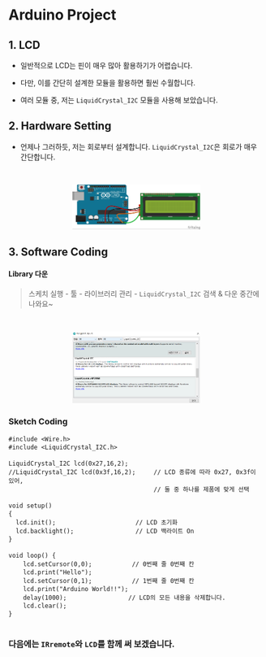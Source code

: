 # Arduino Project
##  1. LCD
- 일반적으로 LCD는 핀이 매우 많아 활용하기가 어렵습니다. 
- 다만, 이를 간단히 설계한 모듈을 활용하면 훨씬 수월합니다. 

- 여러 모듈 중, 저는 `LiquidCrystal_I2C` 모듈을 사용해 보았습니다. 

## 2. Hardware Setting
- 언제나 그러하듯, 저는 회로부터 설계합니다. `LiquidCrystal_I2C`은 회로가 매우 간단합니다. 
<br>
<p align="center">
	<img src="./img/LCD_bb.jpg" width="50%" height="50%"/>
</p>


## 3. Software Coding
#### Library 다운
> 스케치 실행 - 툴 - 라이브러리 관리 - `LiquidCrystal_I2C` 검색 & 다운
> 중간에 나와요~
<br>
<p align="center">
	<img src="./img/library.PNG" width="50%" height="50%"/>
</p>


### Sketch Coding
```
#include <Wire.h> 
#include <LiquidCrystal_I2C.h>

LiquidCrystal_I2C lcd(0x27,16,2);
//LiquidCrystal_I2C lcd(0x3f,16,2);     // LCD 종류에 따라 0x27, 0x3f이 있어, 
                                        // 둘 중 하나를 제품에 맞게 선택

void setup()
{
  lcd.init();                      // LCD 초기화
  lcd.backlight();                 // LCD 백라이트 On
}
  
void loop() { 
    lcd.setCursor(0,0);           // 0번째 줄 0번째 칸
    lcd.print("Hello");       
    lcd.setCursor(0,1);           // 1번째 줄 0번째 칸
    lcd.print("Arduino World!!");  
    delay(1000);                 // LCD의 모든 내용을 삭제합니다.
    lcd.clear();
}


```
### 다음에는 `IRremote`와 `LCD`를 함께 써 보겠습니다. 
<!-- [![Video Label](http://img.youtube.com/vi/qxe3xkCqmlQ/0.jpg)](https://youtu.be/qxe3xkCqmlQ) -->

